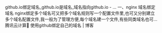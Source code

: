 github.io绑定域名_github.io是域名_域名指向github.io - ...
一、nginx 域名绑定 域名 nginx绑定多个域名可又把多个域名规则写一个配置文件里,也可又分别建立多个域名配置文件,我一般为了管理方便,每个域名建一个文件,有些同类域名也可...
腾讯云计算
使用github绑定自己的域名 | 博客
